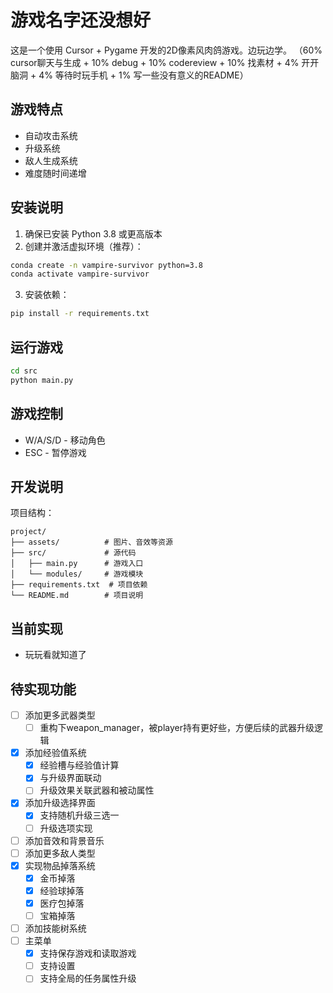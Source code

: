 # 游戏名字还没想好

这是一个使用 Cursor + Pygame 开发的2D像素风肉鸽游戏。边玩边学。
（60% cursor聊天与生成 + 10% debug + 10% codereview + 10% 找素材 + 4% 开开脑洞 + 4% 等待时玩手机 + 1% 写一些没有意义的README）

## 游戏特点

- 自动攻击系统
- 升级系统
- 敌人生成系统
- 难度随时间递增

## 安装说明

1. 确保已安装 Python 3.8 或更高版本
2. 创建并激活虚拟环境（推荐）：
```bash
conda create -n vampire-survivor python=3.8
conda activate vampire-survivor
```

3. 安装依赖：
```bash
pip install -r requirements.txt
```

## 运行游戏

```bash
cd src
python main.py
```

## 游戏控制

- W/A/S/D - 移动角色
- ESC - 暂停游戏

## 开发说明

项目结构：
```
project/
├── assets/          # 图片、音效等资源
├── src/             # 源代码
│   ├── main.py      # 游戏入口
│   └── modules/     # 游戏模块
├── requirements.txt  # 项目依赖
└── README.md        # 项目说明
```

## 当前实现
- 玩玩看就知道了

## 待实现功能

- [ ] 添加更多武器类型
  - [ ] 重构下weapon_manager，被player持有更好些，方便后续的武器升级逻辑
- [x] 添加经验值系统
  - [x] 经验槽与经验值计算
  - [x] 与升级界面联动 
  - [ ] 升级效果关联武器和被动属性
- [x] 添加升级选择界面
  - [x] 支持随机升级三选一
  - [ ] 升级选项实现 
- [ ] 添加音效和背景音乐
- [ ] 添加更多敌人类型
- [x] 实现物品掉落系统
  - [x] 金币掉落
  - [x] 经验球掉落
  - [x] 医疗包掉落
  - [ ] 宝箱掉落
- [ ] 添加技能树系统 
- [ ] 主菜单
  - [x] 支持保存游戏和读取游戏
  - [ ] 支持设置
  - [ ] 支持全局的任务属性升级